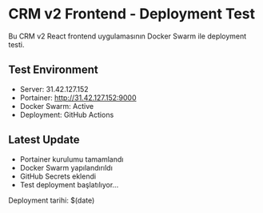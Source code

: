 # CRM v2 Frontend - Deployment Test

Bu CRM v2 React frontend uygulamasının Docker Swarm ile deployment testi.

## Test Environment
- Server: 31.42.127.152
- Portainer: http://31.42.127.152:9000
- Docker Swarm: Active
- Deployment: GitHub Actions

## Latest Update
- Portainer kurulumu tamamlandı
- Docker Swarm yapılandırıldı  
- GitHub Secrets eklendi
- Test deployment başlatılıyor...

Deployment tarihi: $(date)